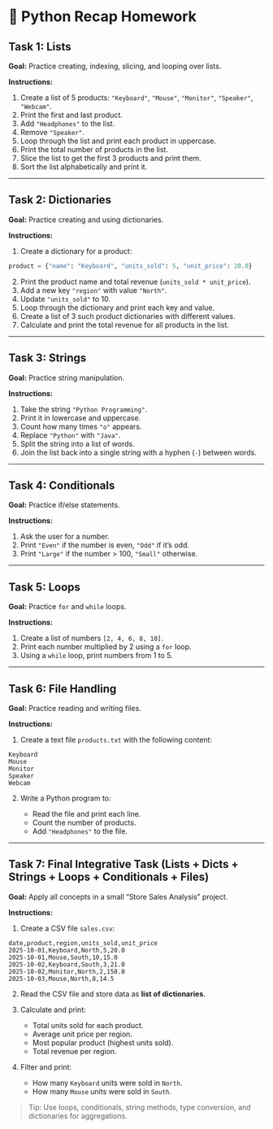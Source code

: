 # 📝 Python Recap Homework

## **Task 1: Lists**

**Goal:** Practice creating, indexing, slicing, and looping over lists.

**Instructions:**

1. Create a list of 5 products: `"Keyboard"`, `"Mouse"`, `"Monitor"`, `"Speaker"`, `"Webcam"`.
2. Print the first and last product.
3. Add `"Headphones"` to the list.
4. Remove `"Speaker"`.
5. Loop through the list and print each product in uppercase.
6. Print the total number of products in the list.
7. Slice the list to get the first 3 products and print them.
8. Sort the list alphabetically and print it.

---

## **Task 2: Dictionaries**

**Goal:** Practice creating and using dictionaries.

**Instructions:**

1. Create a dictionary for a product:

```python
product = {"name": "Keyboard", "units_sold": 5, "unit_price": 20.0}
```

2. Print the product name and total revenue (`units_sold * unit_price`).
3. Add a new key `"region"` with value `"North"`.
4. Update `"units_sold"` to 10.
5. Loop through the dictionary and print each key and value.
6. Create a list of 3 such product dictionaries with different values.
7. Calculate and print the total revenue for all products in the list.

---

## **Task 3: Strings**

**Goal:** Practice string manipulation.

**Instructions:**

1. Take the string `"Python Programming"`.
2. Print it in lowercase and uppercase.
3. Count how many times `"o"` appears.
4. Replace `"Python"` with `"Java"`.
5. Split the string into a list of words.
6. Join the list back into a single string with a hyphen (`-`) between words.

---

## **Task 4: Conditionals**

**Goal:** Practice if/else statements.

**Instructions:**

1. Ask the user for a number.
2. Print `"Even"` if the number is even, `"Odd"` if it’s odd.
3. Print `"Large"` if the number > 100, `"Small"` otherwise.

---

## **Task 5: Loops**

**Goal:** Practice `for` and `while` loops.

**Instructions:**

1. Create a list of numbers `[2, 4, 6, 8, 10]`.
2. Print each number multiplied by 2 using a `for` loop.
3. Using a `while` loop, print numbers from 1 to 5.

---

## **Task 6: File Handling**

**Goal:** Practice reading and writing files.

**Instructions:**

1. Create a text file `products.txt` with the following content:

```
Keyboard
Mouse
Monitor
Speaker
Webcam
```

2. Write a Python program to:

   * Read the file and print each line.
   * Count the number of products.
   * Add `"Headphones"` to the file.

---

## **Task 7: Final Integrative Task (Lists + Dicts + Strings + Loops + Conditionals + Files)**

**Goal:** Apply all concepts in a small “Store Sales Analysis” project.

**Instructions:**

1. Create a CSV file `sales.csv`:

```
date,product,region,units_sold,unit_price
2025-10-01,Keyboard,North,5,20.0
2025-10-01,Mouse,South,10,15.0
2025-10-02,Keyboard,South,3,21.0
2025-10-02,Monitor,North,2,150.0
2025-10-03,Mouse,North,8,14.5
```

2. Read the CSV file and store data as **list of dictionaries**.
3. Calculate and print:

   * Total units sold for each product.
   * Average unit price per region.
   * Most popular product (highest units sold).
   * Total revenue per region.
4. Filter and print:

   * How many `Keyboard` units were sold in `North`.
   * How many `Mouse` units were sold in `South`.

> Tip: Use loops, conditionals, string methods, type conversion, and dictionaries for aggregations.
